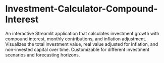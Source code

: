 # Investment-Calculator-Compound-Interest
An interactive Streamlit application that calculates investment growth with compound interest, monthly contributions, and inflation adjustment. Visualizes the total investment value, real value adjusted for inflation, and non-invested capital over time. Customizable for different investment scenarios and forecasting horizons.
